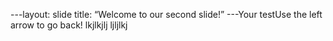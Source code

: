 ---layout: slide
title: “Welcome to our second slide!”
---Your testUse the left arrow to go back!
lkjlkjlj
ljljlkj
